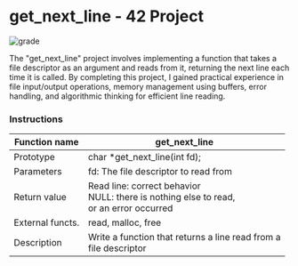 # get_next_line - 42 Project
![grade](https://github.com/cedvid/get_next_line/blob/main/img/grade.png?raw=true)

The "get_next_line" project involves implementing a function that takes a file descriptor as an argument and reads from it, returning the next line each time it is called. By completing this project, I gained practical experience in file input/output operations, memory management using buffers, error handling, and algorithmic thinking for efficient line reading.

### Instructions


| Function name| get_next_line|
| ----------- | ----------- |
| Prototype| char *get_next_line(int fd);|
| Parameters   | fd: The file descriptor to read from        |
| Return value | Read line: correct behavior <br> NULL: there is nothing else to read,<br>or an error occurred |
| External functs. | read, malloc, free |
|Description|Write a function that returns a line read from a <br>file descriptor|
